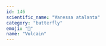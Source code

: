 ```yaml
---
id: 146
scientific_name: "Vanessa atalanta"
category: "butterfly"
emoji: "🦋"
name: "Vulcain"
---
```

